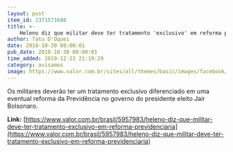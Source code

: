 ```yaml
---
layout: post
item_id: 2371571680
title: >-
    Heleno diz que militar deve ter tratamento 'exclusivo' em reforma previdenciária
author: Tatu D'Oquei
date: 2018-10-30 08:00:01
pub_date: 2018-10-30 08:00:01
time_added: 2019-12-23 21:19:29
category: avisamos
image: https://www.valor.com.br/sites/all/themes/basic/images/facebook/valor-big.jpg
---
```


Os militares deverão ter um tratamento exclusivo diferenciado em uma eventual reforma da Previdência no governo do presidente eleito Jair Bolsonaro.

**Link:** [https://www.valor.com.br/brasil/5957983/heleno-diz-que-militar-deve-ter-tratamento-exclusivo-em-reforma-previdenciaria](https://www.valor.com.br/brasil/5957983/heleno-diz-que-militar-deve-ter-tratamento-exclusivo-em-reforma-previdenciaria)

